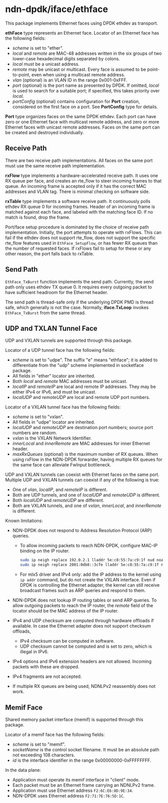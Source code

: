# ndn-dpdk/iface/ethface

This package implements Ethernet faces using DPDK ethdev as transport.

**ethFace** type represents an Ethernet face.
Locator of an Ethernet face has the following fields:

* *scheme* is set to "ether".
* *local* and *remote* are MAC-48 addresses written in the six groups of two lower-case hexadecimal digits separated by colons.
* *local* must be a unicast address.
* *remote* may be unicast or multicast.
  Every face is assumed to be point-to-point, even when using a multicast remote address.
* *vlan* (optional) is an VLAN ID in the range 0x001-0xFFF.
* *port* (optional) is the port name as presented by DPDK.
  If omitted, *local* is used to search for a suitable port; if specified, this takes priority over *local*.
* *portConfig* (optional) contains configuration for **Port** creation, considered on the first face on a port.
  See **PortConfig** type for details.

**Port** type organizes faces on the same DPDK ethdev.
Each port can have zero or one Ethernet face with multicast remote address, and zero or more Ethernet faces with unicast remote addresses.
Faces on the same port can be created and destroyed individually.

## Receive Path

There are two receive path implementations.
All faces on the same port must use the same receive path implementation.

**rxFlow** type implements a hardware-accelerated receive path.
It uses one RX queue per face, and creates an rte\_flow to steer incoming frames to that queue.
An incoming frame is accepted only if it has the correct MAC addresses and VLAN tag.
There is minimal checking on software side.

**rxTable** type implements a software receive path.
It continuously polls ethdev RX queue 0 for incoming frames.
Header of an incoming frame is matched against each face, and labeled with the matching face ID.
If no match is found, drop the frame.

Port/face setup procedure is dominated by the choice of receive path implementation.
Initially, the port attempts to operate with rxFlows.
This can fail if the ethdev does not support rte\_flow, does not support the specific rte\_flow features used in `EthFace_SetupFlow`, or has fewer RX queues than the number of requested faces.
If rxFlows fail to setup for these or any other reason, the port falls back to rxTable.

## Send Path

`EthFace_TxBurst` function implements the send path.
Currently, the send path only uses ethdev TX queue 0.
It requires every outgoing packet to have sufficient headroom for the Ethernet header.

The send path is thread-safe only if the underlying DPDK PMD is thread safe, which generally is not the case.
Normally, **iface.TxLoop** invokes `EthFace_TxBurst` from the same thread.

## UDP and TXLAN Tunnel Face

UDP and VXLAN tunnels are supported through this package.

Locator of a UDP tunnel face has the following fields:

* *scheme* is set to "udpe".
  The suffix "e" means "ethface"; it is added to differentiate from the "udp" scheme implemented in socketface package.
* All fields in "ether" locator are inherited.
* Both *local* and *remote* MAC addresses must be unicast.
* *localIP* and *remoteIP* are local and remote IP addresses.
  They may be either IPv4 or IPv6, and must be unicast.
* *localUDP* and *remoteUDP* are local and remote UDP port numbers.

Locator of a VXLAN tunnel face has the following fields:

* *scheme* is set to "vxlan".
* All fields in "udpe" locator are inherited.
* *localUDP* and *remoteUDP* are destination port numbers; source port numbers are random.
* *vxlan* is the VXLAN Network Identifier.
* *innerLocal* and *innerRemote* are MAC addresses for inner Ethernet header.
* *maxRxQueues* (optional) is the maximum number of RX queues.
  When using rxFlow in the NDN-DPDK forwarder, having multiple RX queues for the same face can alleviate FwInput bottleneck.

UDP and VXLAN tunnels can coexist with Ethernet faces on the same port.
Multiple UDP and VXLAN tunnels can coexist if any of the following is true:

* One of *vlan*, *localIP*, and *remoteIP* is different.
* Both are UDP tunnels, and one of *localUDP* and *remoteUDP* is different.
* Both *localUDP* and *remoteUDP* are different.
* Both are VXLAN tunnels, and one of *vxlan*, *innerLocal*, and *innerRemote* is different.

Known limitations:

* NDN-DPDK does not respond to Address Resolution Protocol (ARP) queries.

  * To allow incoming packets to reach NDN-DPDK, configure MAC-IP binding on the IP router.

    ```bash
    sudo ip neigh replace 192.0.2.1 lladdr 5e:c8:55:7a:c9:1f nud noarp dev eth1
    sudo ip neigh replace 2001:0db8::3cfe lladdr 5e:c8:55:7a:c9:1f nud noarp dev eth1
    ```

  * For mlx5 driver and IPv4 only: add the IP address to the kernel using `ip addr` command, but do not create the VXLAN interface.
    Even if DPDK is controlling the Ethernet adapter, the kernel can still receive broadcast frames such as ARP queries and respond to them.

* NDN-DPDK does not lookup IP routing tables or send ARP queries.
  To allow outgoing packets to reach the IP router, the *remote* field of the locator should be the MAC address of the IP router.

* IPv4 and UDP checksum are computed through hardware offloads if available.
  In case the Ethernet adapter does not support checksum offloads,

  * IPv4 checksum can be computed in software.
  * UDP checksum cannot be computed and is set to zero, which is illegal in IPv6.

* IPv4 options and IPv6 extension headers are not allowed.
  Incoming packets with these are dropped.

* IPv4 fragments are not accepted.

* If multiple RX queues are being used, NDNLPv2 reassembly does not work.

## Memif Face

Shared memory packet interface (memif) is supported through this package.

Locator of a memif face has the following fields:

* *scheme* is set to "memif".
* *socketName* is the control socket filename.
  It must be an absolute path not exceeding 108 characters.
* *id* is the interface identifier in the range 0x00000000-0xFFFFFFFF.

In the data plane:

* Application must operate its memif interface in "client" mode.
* Each packet must be an Ethernet frame carrying an NDNLPv2 frame.
* Application must use Ethernet address `F2:6C:E6:8D:9E:34`.
* NDN-DPDK uses Ethernet address `F2:71:7E:76:5D:1C`.
